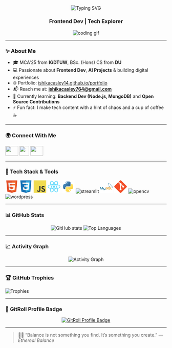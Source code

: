 <div align="center">
  <img src="https://readme-typing-svg.demolab.com?font=Fira+Code&size=35&duration=2500&pause=2000&color=F7931E&center=true&vCenter=true&width=900&lines=Hi+there%2C+I'm+Ishika+Casley!;Web+Dev+%F0%9F%92%BB+%7C+AI+Explorer+%F0%9F%A7%91%E2%80%8D%F0%9F%A4%96;Welcome+to+my+GitHub+Profile+%F0%9F%8C%9F" alt="Typing SVG" />
  <h3 align="center"> Frontend Dev | Tech Explorer</h3>
 <img align="center" width="400" src="https://user-images.githubusercontent.com/74038190/215283417-55c9fe42-d47b-4b51-94d1-cfc135280cbd.gif" alt="coding gif">
</div>

---

### ✨ About Me
- 🎓 MCA'25 from **IGDTUW**, BSc. (Hons) CS from **DU**
- 💻 Passionate about **Frontend Dev**, **AI Projects** & building digital experiences  
- 🌐 Portfolio: [ishikacasley14.github.io/portfolio](https://ishikacasley14.github.io/portfolio/)
- 📬 Reach me at: **ishikacasley764@gmail.com**
- 🧠 Currently learning: **Backend Dev (Node.js, MongoDB)** and **Open Source Contributions**
- ⚡ Fun fact: I make tech content with a hint of chaos and a cup of coffee ☕

---

### 🌍 Connect With Me
<p align="left">
  <a href="https://www.linkedin.com/in/ishika-casley" target="_blank"><img src="https://raw.githubusercontent.com/rahuldkjain/github-profile-readme-generator/master/src/images/icons/Social/linked-in-alt.svg" height="30" width="40"/></a>
  <a href="https://github.com/Ishikacasley14" target="_blank"><img src="https://cdn-icons-png.flaticon.com/512/25/25231.png" height="30" width="30"/></a>
  <a href="https://twitter.com/IshikaCasley" target="_blank"><img src="https://raw.githubusercontent.com/rahuldkjain/github-profile-readme-generator/master/src/images/icons/Social/twitter.svg" height="30" width="40"/></a>
</p>

---

### 💼 Tech Stack & Tools
<p align="left">
  <img src="https://raw.githubusercontent.com/devicons/devicon/master/icons/html5/html5-original.svg" width="40" height="40" alt="html5"/>
  <img src="https://raw.githubusercontent.com/devicons/devicon/master/icons/css3/css3-original.svg" width="40" height="40" alt="css3"/>
  <img src="https://raw.githubusercontent.com/devicons/devicon/master/icons/javascript/javascript-original.svg" width="40" height="40" alt="javascript"/>
  <img src="https://raw.githubusercontent.com/devicons/devicon/master/icons/react/react-original.svg" width="40" height="40" alt="react"/>
  <img src="https://raw.githubusercontent.com/devicons/devicon/master/icons/python/python-original.svg" width="40" height="40" alt="python"/>
  <img src="https://cdn.worldvectorlogo.com/logos/streamlit.svg" width="40" height="40" alt="streamlit"/>
  <img src="https://raw.githubusercontent.com/devicons/devicon/master/icons/mysql/mysql-original-wordmark.svg" width="40" height="40" alt="mysql"/>
  <img src="https://raw.githubusercontent.com/devicons/devicon/master/icons/git/git-original.svg" width="40" height="40" alt="git"/>
  <img src="https://www.vectorlogo.zone/logos/opencv/opencv-icon.svg" width="40" height="40" alt="opencv"/>
  <img src="https://cdn-icons-png.flaticon.com/512/5968/5968705.png" width="40" height="40" alt="wordpress"/>
</p>

---

### 📊 GitHub Stats
<div align="center">
  <img src="https://github-readme-stats.vercel.app/api?username=Ishikacasley14&show_icons=true&theme=radical&hide_border=true" height="180" alt="GitHub stats"/>
  <img src="https://github-readme-stats.vercel.app/api/top-langs/?username=Ishikacasley14&layout=compact&langs_count=6&theme=radical&hide_border=true" height="180" alt="Top Languages"/>
</div>


---

### 📈 Activity Graph
<div align="center">
  <img src="https://github-readme-activity-graph.vercel.app/graph?username=Ishikacasley14&theme=rogue&area=true&hide_border=true" height="250" alt="Activity Graph"/>
</div>

---

### 🏆 GitHub Trophies
<p align="left">
  <img src="https://github-profile-trophy.vercel.app/?username=Ishikacasley14&theme=tokyonight&no-frame=true" alt="Trophies"/>
</p>

---

### 🪩 GitRoll Profile Badge
<div align="center">
  <a href="https://gitroll.io/profile/uvn2nMfcybAfVAvLuWIPJcvRenJz2" target="_blank">
    <img src="https://gitroll.io/api/badges/profiles/v1/uvn2nMfcybAfVAvLuWIPJcvRenJz2?theme=github-dark&hide_border=true" height="200" alt="GitRoll Profile Badge" />
  </a>
</div>

---

> 🧘‍♀️ “Balance is not something you find. It’s something you create.” — *Ethereal Balance*

